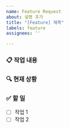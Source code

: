 ```yaml
---
name: Feature Request
about: 설명 추가
title: "[Feature] 제목"
labels: feature
assignees: ''

---
```


### 📋 작업 내용
<!-- 무엇을 작업할 건지 간단히 설명 -->

### 🔍 현재 상황
<!-- 현재 문제점이나 개선할 부분 -->

### ✅ 할 일
- [ ] 작업 1
- [ ] 작업 2
